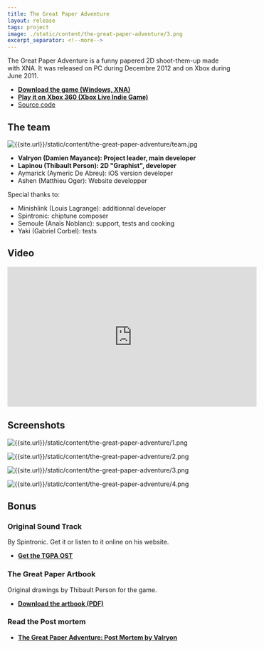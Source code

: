 ```yaml
---
title: The Great Paper Adventure
layout: release
tags: project
image: ./static/content/the-great-paper-adventure/3.png
excerpt_separator: <!--more-->
---
```


The Great Paper Adventure is a funny papered 2D shoot-them-up made with XNA. It was released on PC during Decembre 2012 and on Xbox during June 2011.

<!--more-->

- **[Download the game (Windows, XNA)](http://www.indiedb.com/games/the-great-paper-adventure/downloads/the-great-paper-adventure-release-1070)**
- **[Play it on Xbox 360 (Xbox Live Indie Game)](http://marketplace.xbox.com/fr-FR/Product/The-Great-Paper-Adventure/66acd000-77fe-1000-9115-d80258550897?cid=search)**
- [Source code](https://github.com/Valryon/the-great-paper-adventure)

## The team

![{{site.url}}/static/content/the-great-paper-adventure/team.jpg]({{site.url}}/static/content/the-great-paper-adventure/team.jpg)

- **Valryon (Damien Mayance): Project leader, main developer**
- **Lapinou (Thibault Person): 2D "Graphist", developer**
- Aymarick (Aymeric De Abreu): iOS version developer
- Ashen (Matthieu Oger): Website developper

Special thanks to:

- Minishlink (Louis Lagrange): additionnal developer
- Spintronic: chiptune composer
- Semoule (Anaïs Noblanc): support, tests and cooking
- Yaki (Gabriel Corbel): tests

## Video

<iframe
  class="post__video"
  width="560"
  height="315"
  src="http://www.youtube.com/embed/J1tHrOtvXvQ"
  frameborder="0"
  allowfullscreen>
</iframe>

## Screenshots

![{{site.url}}/static/content/the-great-paper-adventure/1.png]({{site.url}}/static/content/the-great-paper-adventure/1.png)

![{{site.url}}/static/content/the-great-paper-adventure/2.png]({{site.url}}/static/content/the-great-paper-adventure/2.png)

![{{site.url}}/static/content/the-great-paper-adventure/3.png]({{site.url}}/static/content/the-great-paper-adventure/1.png)

![{{site.url}}/static/content/the-great-paper-adventure/4.png]({{site.url}}/static/content/the-great-paper-adventure/4.png)

## Bonus

### Original Sound Track

By Spintronic. Get it or listen to it online on his website.

- **[Get the TGPA OST](http://chiptunes-headbangers.net/album/show/15429)**

### The Great Paper Artbook

Original drawings by Thibault Person for the game.

- **[Download the artbook (PDF)](http://d.pr/f/rLif)**

### Read the Post mortem

- **[The Great Paper Adventure: Post Mortem by Valryon](http://dmayance.com/the-great-paper-adventure-post-mortem/)**

